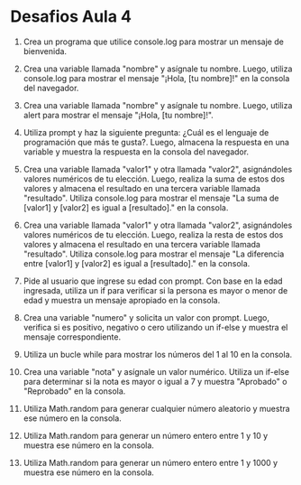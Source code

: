 # Desafios Aula 4


1. Crea un programa que utilice console.log para mostrar un mensaje de bienvenida.

2. Crea una variable llamada "nombre" y asígnale tu nombre. Luego, utiliza console.log para mostrar el mensaje "¡Hola, [tu nombre]!" en la consola del navegador.

3. Crea una variable llamada "nombre" y asígnale tu nombre. Luego, utiliza alert para mostrar el mensaje "¡Hola, [tu nombre]!".

4. Utiliza prompt y haz la siguiente pregunta: ¿Cuál es el lenguaje de programación que más te gusta?. Luego, almacena la respuesta en una variable y muestra la respuesta en la consola del navegador.

5. Crea una variable llamada "valor1" y otra llamada "valor2", asignándoles valores numéricos de tu elección. Luego, realiza la suma de estos dos valores y almacena el resultado en una tercera variable llamada "resultado". Utiliza console.log para mostrar el mensaje "La suma de [valor1] y [valor2] es igual a [resultado]." en la consola.

6. Crea una variable llamada "valor1" y otra llamada "valor2", asignándoles valores numéricos de tu elección. Luego, realiza la resta de estos dos valores y almacena el resultado en una tercera variable llamada "resultado". Utiliza console.log para mostrar el mensaje "La diferencia entre [valor1] y [valor2] es igual a [resultado]." en la consola.

7. Pide al usuario que ingrese su edad con prompt. Con base en la edad ingresada, utiliza un if para verificar si la persona es mayor o menor de edad y muestra un mensaje apropiado en la consola.

8. Crea una variable "numero" y solicita un valor con prompt. Luego, verifica si es positivo, negativo o cero utilizando un if-else y muestra el mensaje correspondiente.

9. Utiliza un bucle while para mostrar los números del 1 al 10 en la consola.

10. Crea una variable "nota" y asígnale un valor numérico. Utiliza un if-else para determinar si la nota es mayor o igual a 7 y muestra "Aprobado" o "Reprobado" en la consola.

11. Utiliza Math.random para generar cualquier número aleatorio y muestra ese número en la consola.

12. Utiliza Math.random para generar un número entero entre 1 y 10 y muestra ese número en la consola.

13. Utiliza Math.random para generar un número entero entre 1 y 1000 y muestra ese número en la consola.